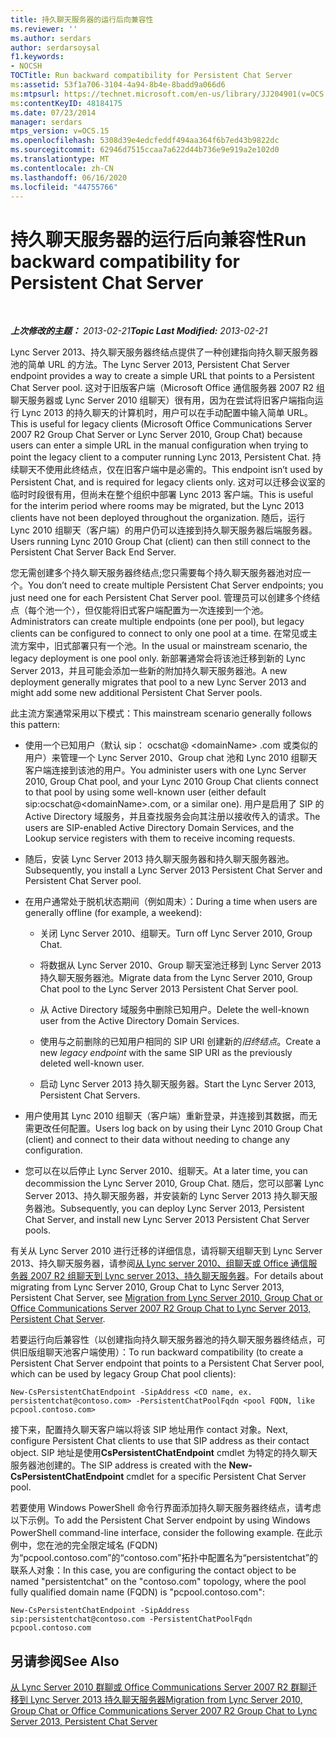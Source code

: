 ```yaml
---
title: 持久聊天服务器的运行后向兼容性
ms.reviewer: ''
ms.author: serdars
author: serdarsoysal
f1.keywords:
- NOCSH
TOCTitle: Run backward compatibility for Persistent Chat Server
ms:assetid: 53f1a706-3104-4a94-8b4e-8badd9a066d6
ms:mtpsurl: https://technet.microsoft.com/en-us/library/JJ204901(v=OCS.15)
ms:contentKeyID: 48184175
ms.date: 07/23/2014
manager: serdars
mtps_version: v=OCS.15
ms.openlocfilehash: 5308d39e4edcfeddf494aa364f6b7ed43b9822dc
ms.sourcegitcommit: 62946d7515ccaa7a622d44b736e9e919a2e102d0
ms.translationtype: MT
ms.contentlocale: zh-CN
ms.lasthandoff: 06/16/2020
ms.locfileid: "44755766"
---
```

<div data-xmlns="http://www.w3.org/1999/xhtml">

<div class="topic" data-xmlns="http://www.w3.org/1999/xhtml" data-msxsl="urn:schemas-microsoft-com:xslt" data-cs="https://msdn.microsoft.com/">

<div data-asp="https://msdn2.microsoft.com/asp">

# <a name="run-backward-compatibility-for-persistent-chat-server"></a><span data-ttu-id="6228a-102">持久聊天服务器的运行后向兼容性</span><span class="sxs-lookup"><span data-stu-id="6228a-102">Run backward compatibility for Persistent Chat Server</span></span>

</div>

<div id="mainSection">

<div id="mainBody">

<span> </span>

<span data-ttu-id="6228a-103">_**上次修改的主题：** 2013-02-21_</span><span class="sxs-lookup"><span data-stu-id="6228a-103">_**Topic Last Modified:** 2013-02-21_</span></span>

<span data-ttu-id="6228a-104">Lync Server 2013、持久聊天服务器终结点提供了一种创建指向持久聊天服务器池的简单 URL 的方法。</span><span class="sxs-lookup"><span data-stu-id="6228a-104">The Lync Server 2013, Persistent Chat Server endpoint provides a way to create a simple URL that points to a Persistent Chat Server pool.</span></span> <span data-ttu-id="6228a-105">这对于旧版客户端（Microsoft Office 通信服务器 2007 R2 组聊天服务器或 Lync Server 2010 组聊天）很有用，因为在尝试将旧客户端指向运行 Lync 2013 的持久聊天的计算机时，用户可以在手动配置中输入简单 URL。</span><span class="sxs-lookup"><span data-stu-id="6228a-105">This is useful for legacy clients (Microsoft Office Communications Server 2007 R2 Group Chat Server or Lync Server 2010, Group Chat) because users can enter a simple URL in the manual configuration when trying to point the legacy client to a computer running Lync 2013, Persistent Chat.</span></span> <span data-ttu-id="6228a-106">持续聊天不使用此终结点，仅在旧客户端中是必需的。</span><span class="sxs-lookup"><span data-stu-id="6228a-106">This endpoint isn’t used by Persistent Chat, and is required for legacy clients only.</span></span> <span data-ttu-id="6228a-107">这对可以迁移会议室的临时时段很有用，但尚未在整个组织中部署 Lync 2013 客户端。</span><span class="sxs-lookup"><span data-stu-id="6228a-107">This is useful for the interim period where rooms may be migrated, but the Lync 2013 clients have not been deployed throughout the organization.</span></span> <span data-ttu-id="6228a-108">随后，运行 Lync 2010 组聊天（客户端）的用户仍可以连接到持久聊天服务器后端服务器。</span><span class="sxs-lookup"><span data-stu-id="6228a-108">Users running Lync 2010 Group Chat (client) can then still connect to the Persistent Chat Server Back End Server.</span></span>

<span data-ttu-id="6228a-109">您无需创建多个持久聊天服务器终结点;您只需要每个持久聊天服务器池对应一个。</span><span class="sxs-lookup"><span data-stu-id="6228a-109">You don’t need to create multiple Persistent Chat Server endpoints; you just need one for each Persistent Chat Server pool.</span></span> <span data-ttu-id="6228a-110">管理员可以创建多个终结点（每个池一个），但仅能将旧式客户端配置为一次连接到一个池。</span><span class="sxs-lookup"><span data-stu-id="6228a-110">Administrators can create multiple endpoints (one per pool), but legacy clients can be configured to connect to only one pool at a time.</span></span> <span data-ttu-id="6228a-111">在常见或主流方案中，旧式部署只有一个池。</span><span class="sxs-lookup"><span data-stu-id="6228a-111">In the usual or mainstream scenario, the legacy deployment is one pool only.</span></span> <span data-ttu-id="6228a-112">新部署通常会将该池迁移到新的 Lync Server 2013，并且可能会添加一些新的附加持久聊天服务器池。</span><span class="sxs-lookup"><span data-stu-id="6228a-112">A new deployment generally migrates that pool to a new Lync Server 2013 and might add some new additional Persistent Chat Server pools.</span></span>

<span data-ttu-id="6228a-113">此主流方案通常采用以下模式：</span><span class="sxs-lookup"><span data-stu-id="6228a-113">This mainstream scenario generally follows this pattern:</span></span>

  - <span data-ttu-id="6228a-114">使用一个已知用户（默认 sip： ocschat@ \<domainName\> .com 或类似的用户）来管理一个 Lync Server 2010、Group chat 池和 Lync 2010 组聊天客户端连接到该池的用户。</span><span class="sxs-lookup"><span data-stu-id="6228a-114">You administer users with one Lync Server 2010, Group Chat pool, and your Lync 2010 Group Chat clients connect to that pool by using some well-known user (either default sip:ocschat@\<domainName\>.com, or a similar one).</span></span> <span data-ttu-id="6228a-115">用户是启用了 SIP 的 Active Directory 域服务，并且查找服务会向其注册以接收传入的请求。</span><span class="sxs-lookup"><span data-stu-id="6228a-115">The users are SIP-enabled Active Directory Domain Services, and the Lookup service registers with them to receive incoming requests.</span></span>

  - <span data-ttu-id="6228a-116">随后，安装 Lync Server 2013 持久聊天服务器和持久聊天服务器池。</span><span class="sxs-lookup"><span data-stu-id="6228a-116">Subsequently, you install a Lync Server 2013 Persistent Chat Server and Persistent Chat Server pool.</span></span>

  - <span data-ttu-id="6228a-117">在用户通常处于脱机状态期间（例如周末）：</span><span class="sxs-lookup"><span data-stu-id="6228a-117">During a time when users are generally offline (for example, a weekend):</span></span>
    
      - <span data-ttu-id="6228a-118">关闭 Lync Server 2010、组聊天。</span><span class="sxs-lookup"><span data-stu-id="6228a-118">Turn off Lync Server 2010, Group Chat.</span></span>
    
      - <span data-ttu-id="6228a-119">将数据从 Lync Server 2010、Group 聊天室池迁移到 Lync Server 2013 持久聊天服务器池。</span><span class="sxs-lookup"><span data-stu-id="6228a-119">Migrate data from the Lync Server 2010, Group Chat pool to the Lync Server 2013 Persistent Chat Server pool.</span></span>
    
      - <span data-ttu-id="6228a-120">从 Active Directory 域服务中删除已知用户。</span><span class="sxs-lookup"><span data-stu-id="6228a-120">Delete the well-known user from the Active Directory Domain Services.</span></span>
    
      - <span data-ttu-id="6228a-121">使用与之前删除的已知用户相同的 SIP URI 创建新的*旧终结点*。</span><span class="sxs-lookup"><span data-stu-id="6228a-121">Create a new *legacy endpoint* with the same SIP URI as the previously deleted well-known user.</span></span>
    
      - <span data-ttu-id="6228a-122">启动 Lync Server 2013 持久聊天服务器。</span><span class="sxs-lookup"><span data-stu-id="6228a-122">Start the Lync Server 2013, Persistent Chat Servers.</span></span>

  - <span data-ttu-id="6228a-123">用户使用其 Lync 2010 组聊天（客户端）重新登录，并连接到其数据，而无需更改任何配置。</span><span class="sxs-lookup"><span data-stu-id="6228a-123">Users log back on by using their Lync 2010 Group Chat (client) and connect to their data without needing to change any configuration.</span></span>

  - <span data-ttu-id="6228a-124">您可以在以后停止 Lync Server 2010、组聊天。</span><span class="sxs-lookup"><span data-stu-id="6228a-124">At a later time, you can decommission the Lync Server 2010, Group Chat.</span></span> <span data-ttu-id="6228a-125">随后，您可以部署 Lync Server 2013、持久聊天服务器，并安装新的 Lync Server 2013 持久聊天服务器池。</span><span class="sxs-lookup"><span data-stu-id="6228a-125">Subsequently, you can deploy Lync Server 2013, Persistent Chat Server, and install new Lync Server 2013 Persistent Chat Server pools.</span></span>

<span data-ttu-id="6228a-126">有关从 Lync Server 2010 进行迁移的详细信息，请将聊天组聊天到 Lync Server 2013、持久聊天服务器，请参阅[从 Lync server 2010、组聊天或 Office 通信服务器 2007 R2 组聊天到 Lync server 2013、持久聊天服务器](migration-from-lync-server-2010-group-chat-or-office-communications-server-2007-r2-group-chat-to-lync-server-2013-persistent-chat-server.md)。</span><span class="sxs-lookup"><span data-stu-id="6228a-126">For details about migrating from Lync Server 2010, Group Chat to Lync Server 2013, Persistent Chat Server, see [Migration from Lync Server 2010, Group Chat or Office Communications Server 2007 R2 Group Chat to Lync Server 2013, Persistent Chat Server](migration-from-lync-server-2010-group-chat-or-office-communications-server-2007-r2-group-chat-to-lync-server-2013-persistent-chat-server.md).</span></span>

<span data-ttu-id="6228a-127">若要运行向后兼容性（以创建指向持久聊天服务器池的持久聊天服务器终结点，可供旧版组聊天池客户端使用）：</span><span class="sxs-lookup"><span data-stu-id="6228a-127">To run backward compatibility (to create a Persistent Chat Server endpoint that points to a Persistent Chat Server pool, which can be used by legacy Group Chat pool clients):</span></span>

    New-CsPersistentChatEndpoint -SipAddress <CO name, ex. persistentchat@contoso.com> -PersistentChatPoolFqdn <pool FQDN, like pcpool.contoso.com>

<span data-ttu-id="6228a-128">接下来，配置持久聊天客户端以将该 SIP 地址用作 contact 对象。</span><span class="sxs-lookup"><span data-stu-id="6228a-128">Next, configure Persistent Chat clients to use that SIP address as their contact object.</span></span> <span data-ttu-id="6228a-129">SIP 地址是使用**CsPersistentChatEndpoint** cmdlet 为特定的持久聊天服务器池创建的。</span><span class="sxs-lookup"><span data-stu-id="6228a-129">The SIP address is created with the **New-CsPersistentChatEndpoint** cmdlet for a specific Persistent Chat Server pool.</span></span>

<span data-ttu-id="6228a-130">若要使用 Windows PowerShell 命令行界面添加持久聊天服务器终结点，请考虑以下示例。</span><span class="sxs-lookup"><span data-stu-id="6228a-130">To add the Persistent Chat Server endpoint by using Windows PowerShell command-line interface, consider the following example.</span></span> <span data-ttu-id="6228a-131">在此示例中，您在池的完全限定域名 (FQDN) 为“pcpool.contoso.com”的“contoso.com”拓扑中配置名为“persistentchat”的联系人对象：</span><span class="sxs-lookup"><span data-stu-id="6228a-131">In this case, you are configuring the contact object to be named "persistentchat" on the "contoso.com" topology, where the pool fully qualified domain name (FQDN) is "pcpool.contoso.com":</span></span>

    New-CsPersistentChatEndpoint -SipAddress sip:persistentchat@contoso.com -PersistentChatPoolFqdn pcpool.contoso.com

<div>

## <a name="see-also"></a><span data-ttu-id="6228a-132">另请参阅</span><span class="sxs-lookup"><span data-stu-id="6228a-132">See Also</span></span>


[<span data-ttu-id="6228a-133">从 Lync Server 2010 群聊或 Office Communications Server 2007 R2 群聊迁移到 Lync Server 2013 持久聊天服务器</span><span class="sxs-lookup"><span data-stu-id="6228a-133">Migration from Lync Server 2010, Group Chat or Office Communications Server 2007 R2 Group Chat to Lync Server 2013, Persistent Chat Server</span></span>](migration-from-lync-server-2010-group-chat-or-office-communications-server-2007-r2-group-chat-to-lync-server-2013-persistent-chat-server.md)  
  

</div>

</div>

<span> </span>

</div>

</div>

</div>

